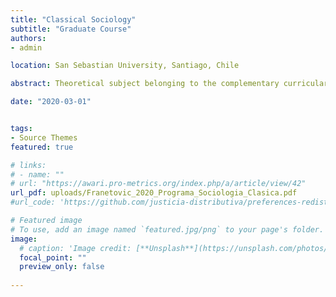 ```yaml
---
title: "Classical Sociology"
subtitle: "Graduate Course"
authors:
- admin

location: San Sebastian University, Santiago, Chile

abstract: Theoretical subject belonging to the complementary curricular line, dictated in the first semester of the course. It is proposed that the student of Social Work acquires a broad vision of classical sociology, understanding theories that develop the different sociological currents and how these are transformed into tools to interpret social reality, social problems and their tensions. At the end of the course, students will be able to explain the classical sociological currents, relating them to contemporary social problems.

date: "2020-03-01"


tags:
- Source Themes
featured: true

# links:
# - name: ""
# url: "https://awari.pro-metrics.org/index.php/a/article/view/42"
url_pdf: uploads/Franetovic_2020_Programa_Sociologia_Clasica.pdf
#url_code: 'https://github.com/justicia-distributiva/preferences-redistribution-LA'

# Featured image
# To use, add an image named `featured.jpg/png` to your page's folder. 
image:
  # caption: 'Image credit: [**Unsplash**](https://unsplash.com/photos/jdD8gXaTZsc)'
  focal_point: ""
  preview_only: false
  
---
```

